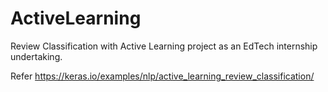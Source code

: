 # ActiveLearning
Review Classification with Active Learning project as an EdTech internship undertaking.

Refer https://keras.io/examples/nlp/active_learning_review_classification/
